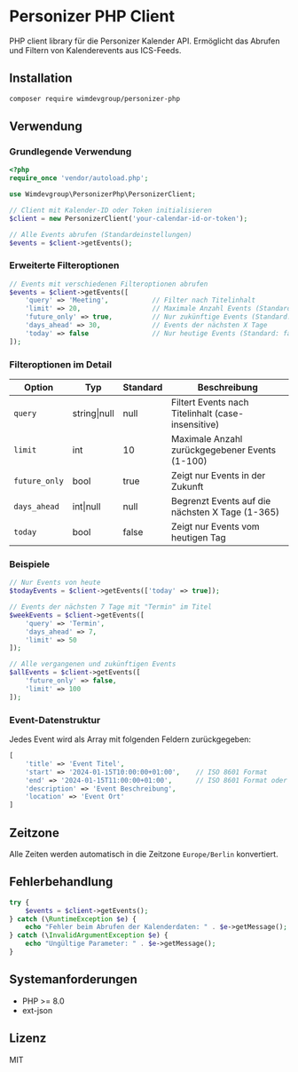 # Personizer PHP Client

PHP client library für die Personizer Kalender API. Ermöglicht das Abrufen und Filtern von Kalenderevents aus ICS-Feeds.

## Installation

```bash
composer require wimdevgroup/personizer-php
```

## Verwendung

### Grundlegende Verwendung

```php
<?php
require_once 'vendor/autoload.php';

use Wimdevgroup\PersonizerPhp\PersonizerClient;

// Client mit Kalender-ID oder Token initialisieren
$client = new PersonizerClient('your-calendar-id-or-token');

// Alle Events abrufen (Standardeinstellungen)
$events = $client->getEvents();
```

### Erweiterte Filteroptionen

```php
// Events mit verschiedenen Filteroptionen abrufen
$events = $client->getEvents([
    'query' => 'Meeting',           // Filter nach Titelinhalt
    'limit' => 20,                  // Maximale Anzahl Events (Standard: 10, Max: 100)
    'future_only' => true,          // Nur zukünftige Events (Standard: true)
    'days_ahead' => 30,             // Events der nächsten X Tage
    'today' => false                // Nur heutige Events (Standard: false)
]);
```

### Filteroptionen im Detail

| Option | Typ | Standard | Beschreibung |
|--------|-----|----------|--------------|
| `query` | string\|null | null | Filtert Events nach Titelinhalt (case-insensitive) |
| `limit` | int | 10 | Maximale Anzahl zurückgegebener Events (1-100) |
| `future_only` | bool | true | Zeigt nur Events in der Zukunft |
| `days_ahead` | int\|null | null | Begrenzt Events auf die nächsten X Tage (1-365) |
| `today` | bool | false | Zeigt nur Events vom heutigen Tag |

### Beispiele

```php
// Nur Events von heute
$todayEvents = $client->getEvents(['today' => true]);

// Events der nächsten 7 Tage mit "Termin" im Titel
$weekEvents = $client->getEvents([
    'query' => 'Termin',
    'days_ahead' => 7,
    'limit' => 50
]);

// Alle vergangenen und zukünftigen Events
$allEvents = $client->getEvents([
    'future_only' => false,
    'limit' => 100
]);
```

### Event-Datenstruktur

Jedes Event wird als Array mit folgenden Feldern zurückgegeben:

```php
[
    'title' => 'Event Titel',
    'start' => '2024-01-15T10:00:00+01:00',    // ISO 8601 Format
    'end' => '2024-01-15T11:00:00+01:00',      // ISO 8601 Format oder null
    'description' => 'Event Beschreibung',
    'location' => 'Event Ort'
]
```

## Zeitzone

Alle Zeiten werden automatisch in die Zeitzone `Europe/Berlin` konvertiert.

## Fehlerbehandlung

```php
try {
    $events = $client->getEvents();
} catch (\RuntimeException $e) {
    echo "Fehler beim Abrufen der Kalenderdaten: " . $e->getMessage();
} catch (\InvalidArgumentException $e) {
    echo "Ungültige Parameter: " . $e->getMessage();
}
```

## Systemanforderungen

- PHP >= 8.0
- ext-json

## Lizenz

MIT
